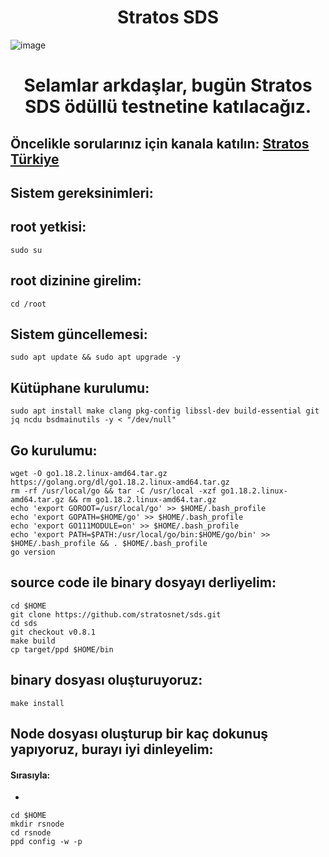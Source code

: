 <h1 align="center">Stratos SDS </h1>

![image](https://user-images.githubusercontent.com/101149671/181830792-fe8274cc-b1bc-4787-b5cc-2412dcaefb3a.png)

<h1 align="center"> Selamlar arkdaşlar, bugün Stratos SDS ödüllü testnetine katılacağız. </h1>

## Öncelikle sorularınız için kanala katılın: [Stratos Türkiye](https://t.me/StratosTurkish)

## Sistem gereksinimleri:


## root yetkisi:
```
sudo su
```

## root dizinine girelim:
```
cd /root
```

## Sistem güncellemesi:
```
sudo apt update && sudo apt upgrade -y
```

## Kütüphane kurulumu:
```
sudo apt install make clang pkg-config libssl-dev build-essential git jq ncdu bsdmainutils -y < "/dev/null"
```

## Go kurulumu:
```
wget -O go1.18.2.linux-amd64.tar.gz https://golang.org/dl/go1.18.2.linux-amd64.tar.gz 
rm -rf /usr/local/go && tar -C /usr/local -xzf go1.18.2.linux-amd64.tar.gz && rm go1.18.2.linux-amd64.tar.gz 
echo 'export GOROOT=/usr/local/go' >> $HOME/.bash_profile 
echo 'export GOPATH=$HOME/go' >> $HOME/.bash_profile 
echo 'export GO111MODULE=on' >> $HOME/.bash_profile 
echo 'export PATH=$PATH:/usr/local/go/bin:$HOME/go/bin' >> $HOME/.bash_profile && . $HOME/.bash_profile 
go version 
```

## source code ile binary dosyayı derliyelim:
```
cd $HOME
git clone https://github.com/stratosnet/sds.git
cd sds
git checkout v0.8.1
make build
cp target/ppd $HOME/bin
```

## binary dosyası oluşturuyoruz:
```
make install
```

## Node dosyası oluşturup bir kaç dokunuş yapıyoruz, burayı iyi dinleyelim:

#### Sırasıyla:

*

```
cd $HOME
mkdir rsnode
cd rsnode
ppd config -w -p
```















